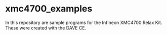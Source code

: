 # xmc4700_examples
In this repository are sample programs for the Infineon XMC4700 Relax Kit. These were created with the DAVE CE.
